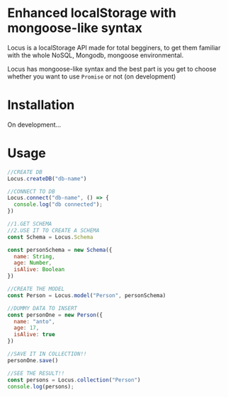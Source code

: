 # Enhanced localStorage with mongoose-like syntax

Locus is a localStorage API made for total begginers, to get them familiar with the whole NoSQL, Mongodb, mongoose environmental. 

Locus has mongoose-like syntax and the best part is you get to choose whether you want to use `Promise` or not (on development)

# Installation

On development...

# Usage


```javascript
//CREATE DB
Locus.createDB("db-name")
```


```javascript
//CONNECT TO DB
Locus.connect("db-name", () => {
  console.log("db connected");
})
```


```javascript
//1.GET SCHEMA 
//2.USE IT TO CREATE A SCHEMA
const Schema = Locus.Schema

const personSchema = new Schema({
  name: String,
  age: Number,
  isAlive: Boolean
})
```


```javascript
//CREATE THE MODEL
const Person = Locus.model("Person", personSchema)
```


```javascript
//DUMMY DATA TO INSERT
const personOne = new Person({
  name: "anto",
  age: 17,
  isAlive: true
})
```


```javascript
//SAVE IT IN COLLECTION!!
personOne.save()
```


```javascript
//SEE THE RESULT!!
const persons = Locus.collection("Person")
console.log(persons);
```








